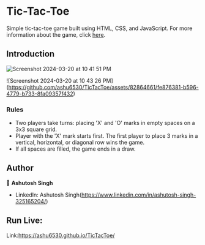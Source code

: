 # Tic-Tac-Toe

Simple tic-tac-toe game built using HTML, CSS, and JavaScript. For more information about the game, click [here](https://en.wikipedia.org/wiki/Tic-tac-toe).



## Introduction

![Screenshot 2024-03-20 at 10 41 51 PM](https://github.com/ashu6530/TicTacToe/assets/82864661/3d158a0f-39e6-40a5-b615-2ff01a5c4070)



![Screenshot 2024-03-20 at 10 43 26 PM]
(https://github.com/ashu6530/TicTacToe/assets/82864661/fe876381-b596-4779-b733-8fa09357f432)







### Rules

- Two players take turns: placing 'X' and 'O' marks in empty spaces on a 3x3 square grid.
- Player with the 'X' mark starts first. The first player to place 3 marks in a vertical, horizontal, or diagonal row wins the game.
- If all spaces are filled, the game ends in a draw.



## Author

👤 **Ashutosh Singh**

* LinkedIn: Ashutosh Singh(https://www.linkedin.com/in/ashutosh-singh-325165204/)

  
## Run Live:

Link:https://ashu6530.github.io/TicTacToe/
